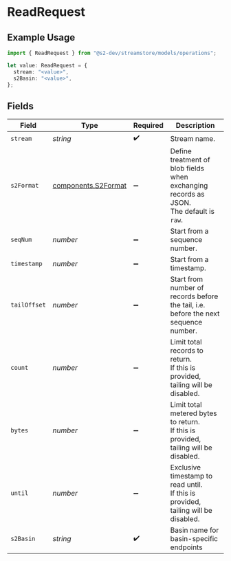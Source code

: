 # ReadRequest

## Example Usage

```typescript
import { ReadRequest } from "@s2-dev/streamstore/models/operations";

let value: ReadRequest = {
  stream: "<value>",
  s2Basin: "<value>",
};
```

## Fields

| Field                                                                                  | Type                                                                                   | Required                                                                               | Description                                                                            |
| -------------------------------------------------------------------------------------- | -------------------------------------------------------------------------------------- | -------------------------------------------------------------------------------------- | -------------------------------------------------------------------------------------- |
| `stream`                                                                               | *string*                                                                               | :heavy_check_mark:                                                                     | Stream name.                                                                           |
| `s2Format`                                                                             | [components.S2Format](../../models/components/s2format.md)                             | :heavy_minus_sign:                                                                     | Define treatment of blob fields when exchanging records as JSON.<br/>The default is `raw`. |
| `seqNum`                                                                               | *number*                                                                               | :heavy_minus_sign:                                                                     | Start from a sequence number.                                                          |
| `timestamp`                                                                            | *number*                                                                               | :heavy_minus_sign:                                                                     | Start from a timestamp.                                                                |
| `tailOffset`                                                                           | *number*                                                                               | :heavy_minus_sign:                                                                     | Start from number of records before the tail, i.e. before the next sequence number.    |
| `count`                                                                                | *number*                                                                               | :heavy_minus_sign:                                                                     | Limit total records to return.<br/>If this is provided, tailing will be disabled.      |
| `bytes`                                                                                | *number*                                                                               | :heavy_minus_sign:                                                                     | Limit total metered bytes to return.<br/>If this is provided, tailing will be disabled. |
| `until`                                                                                | *number*                                                                               | :heavy_minus_sign:                                                                     | Exclusive timestamp to read until.<br/>If this is provided, tailing will be disabled.  |
| `s2Basin`                                                                              | *string*                                                                               | :heavy_check_mark:                                                                     | Basin name for basin-specific endpoints                                                |